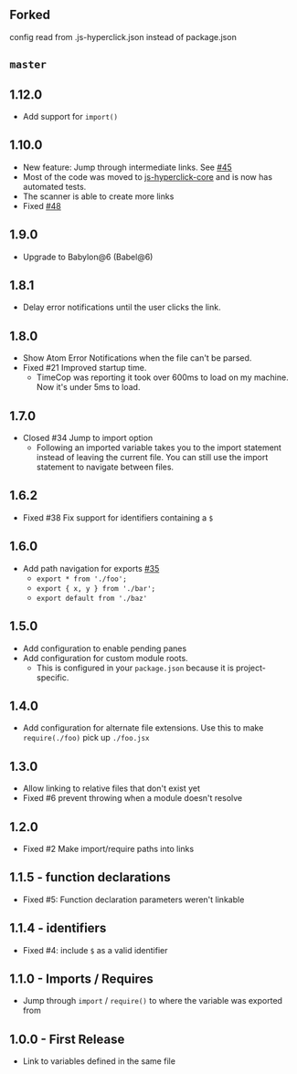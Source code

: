 ## Forked

config read from .js-hyperclick.json instead of package.json

## `master`

## 1.12.0

- Add support for `import()`

## 1.10.0

- New feature: Jump through intermediate links. See [#45](https://github.com/AsaAyers/js-hyperclick/issues/45)
- Most of the code was moved to [js-hyperclick-core](https://www.npmjs.com/package/js-hyperclick-core) and is now has automated tests.
- The scanner is able to create more links
- Fixed [#48](https://github.com/AsaAyers/js-hyperclick/issues/48)

## 1.9.0

- Upgrade to Babylon@6 (Babel@6)

## 1.8.1

- Delay error notifications until the user clicks the link.

## 1.8.0

- Show Atom Error Notifications when the file can't be parsed.
- Fixed #21 Improved startup time.
  - TimeCop was reporting it took over 600ms to load on my machine. Now it's under 5ms to load.

## 1.7.0

- Closed #34 Jump to import option
  - Following an imported variable takes you to the import statement instead of leaving the current file. You can still use the import statement to navigate between files.

## 1.6.2

- Fixed #38 Fix support for identifiers containing a `$`

## 1.6.0

- Add path navigation for exports [#35](https://github.com/AsaAyers/js-hyperclick/pull/35)
  - `export * from './foo';`
  - `export { x, y } from './bar';`
  - `export default from './baz'`

## 1.5.0

- Add configuration to enable pending panes
- Add configuration for custom module roots.
  - This is configured in your `package.json` because it is project-specific.

## 1.4.0

- Add configuration for alternate file extensions. Use this to make `require(./foo)` pick up `./foo.jsx`

## 1.3.0

- Allow linking to relative files that don't exist yet
- Fixed #6 prevent throwing when a module doesn't resolve

## 1.2.0

- Fixed #2 Make import/require paths into links

## 1.1.5 - function declarations

- Fixed #5: Function declaration parameters weren't linkable

## 1.1.4 - identifiers

- Fixed #4: include `$` as a valid identifier

## 1.1.0 - Imports / Requires

- Jump through `import` / `require()` to where the variable was exported from

## 1.0.0 - First Release

- Link to variables defined in the same file
